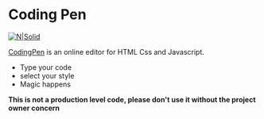# Coding Pen

[![N|Solid](https://imgur.com/OSfLCVi)]()

[CodingPen](https://codingpen.netlify.app/) is an online editor for HTML Css and Javascript.

- Type your code
- select your style
- Magic happens

**This is not a production level code, please don't use it without the project owner concern**
